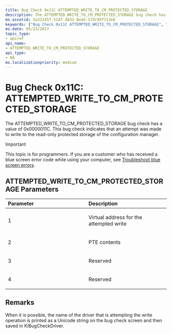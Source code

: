 ```yaml
---
title: Bug Check 0x11C ATTEMPTED_WRITE_TO_CM_PROTECTED_STORAGE
description: The ATTEMPTED_WRITE_TO_CM_PROTECTED_STORAGE bug check has a value of 0x0000011C that indicates that a write was attempted to the protected storage of the configuration manager.
ms.assetid: 5a322457-51d7-4832-8eeb-1fdc99f313e8
keywords: ["Bug Check 0x11C ATTEMPTED_WRITE_TO_CM_PROTECTED_STORAGE", "ATTEMPTED_WRITE_TO_CM_PROTECTED_STORAGE"]
ms.date: 05/23/2017
topic_type:
- apiref
api_name:
- ATTEMPTED_WRITE_TO_CM_PROTECTED_STORAGE
api_type:
- NA
ms.localizationpriority: medium
---
```


# Bug Check 0x11C: ATTEMPTED\_WRITE\_TO\_CM\_PROTECTED\_STORAGE


The ATTEMPTED\_WRITE\_TO\_CM\_PROTECTED\_STORAGE bug check has a value of 0x0000011C. This bug check indicates that an attempt was made to write to the read-only protected storage of the configuration manager.

> [!IMPORTANT]
> This topic is for programmers. If you are a customer who has received a blue screen error code while using your computer, see [Troubleshoot blue screen errors](https://www.windows.com/stopcode).


## ATTEMPTED\_WRITE\_TO\_CM\_PROTECTED\_STORAGE Parameters


<table>
<colgroup>
<col width="50%" />
<col width="50%" />
</colgroup>
<thead>
<tr class="header">
<th align="left">Parameter</th>
<th align="left">Description</th>
</tr>
</thead>
<tbody>
<tr class="odd">
<td align="left"><p>1</p></td>
<td align="left"><p>Virtual address for the attempted write</p></td>
</tr>
<tr class="even">
<td align="left"><p>2</p></td>
<td align="left"><p>PTE contents</p></td>
</tr>
<tr class="odd">
<td align="left"><p>3</p></td>
<td align="left"><p>Reserved</p></td>
</tr>
<tr class="even">
<td align="left"><p>4</p></td>
<td align="left"><p>Reserved</p></td>
</tr>
</tbody>
</table>

 

Remarks
-------

When it is possible, the name of the driver that is attempting the write operation is printed as a Unicode string on the bug check screen and then saved in KiBugCheckDriver.

 

 




